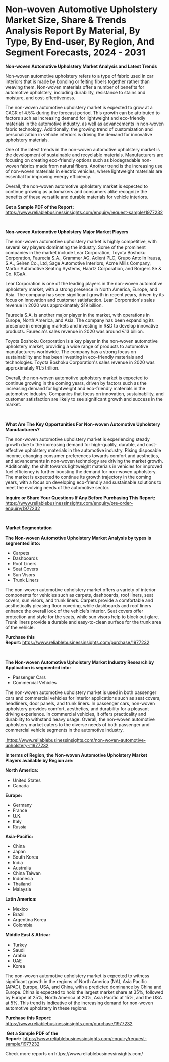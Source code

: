 <p><h1>Non-woven Automotive Upholstery Market Size, Share & Trends Analysis Report By Material, By Type, By End-user, By Region, And Segment Forecasts, 2024 - 2031</h1></p><p><strong>Non-woven Automotive Upholstery Market Analysis and Latest Trends</strong></p>
<p><p>Non-woven automotive upholstery refers to a type of fabric used in car interiors that is made by bonding or felting fibers together rather than weaving them. Non-woven materials offer a number of benefits for automotive upholstery, including durability, resistance to stains and moisture, and cost-effectiveness.</p><p>The non-woven automotive upholstery market is expected to grow at a CAGR of 4.5% during the forecast period. This growth can be attributed to factors such as increasing demand for lightweight and eco-friendly materials in the automotive industry, as well as advancements in non-woven fabric technology. Additionally, the growing trend of customization and personalization in vehicle interiors is driving the demand for innovative upholstery materials.</p><p>One of the latest trends in the non-woven automotive upholstery market is the development of sustainable and recyclable materials. Manufacturers are focusing on creating eco-friendly options such as biodegradable non-woven fabrics made from natural fibers. Another trend is the increasing use of non-woven materials in electric vehicles, where lightweight materials are essential for improving energy efficiency.</p><p>Overall, the non-woven automotive upholstery market is expected to continue growing as automakers and consumers alike recognize the benefits of these versatile and durable materials for vehicle interiors.</p></p>
<p><strong>Get a Sample PDF of the Report:&nbsp;</strong> <a href="https://www.reliablebusinessinsights.com/enquiry/request-sample/1977232">https://www.reliablebusinessinsights.com/enquiry/request-sample/1977232</a></p>
<p>&nbsp;</p>
<p><strong>Non-woven Automotive Upholstery Major Market Players</strong></p>
<p><p>The non-woven automotive upholstery market is highly competitive, with several key players dominating the industry. Some of the prominent companies in the market include Lear Corporation, Toyota Boshoku Corporation, Faurecia S.A., Grammer AG, Adient PLC, Grupo Antolin Irausa, S.A., Seiren Co., Ltd, Sage Automotive Interiors, Acme Mills Company, Martur Automotive Seating Systems, Haartz Corporation, and Borgers Se & Co. KGaA.</p><p>Lear Corporation is one of the leading players in the non-woven automotive upholstery market, with a strong presence in North America, Europe, and Asia. The company has seen significant growth in recent years, driven by its focus on innovation and customer satisfaction. Lear Corporation's sales revenue in 2020 was approximately $19 billion.</p><p>Faurecia S.A. is another major player in the market, with operations in Europe, North America, and Asia. The company has been expanding its presence in emerging markets and investing in R&D to develop innovative products. Faurecia's sales revenue in 2020 was around €13 billion.</p><p>Toyota Boshoku Corporation is a key player in the non-woven automotive upholstery market, providing a wide range of products to automotive manufacturers worldwide. The company has a strong focus on sustainability and has been investing in eco-friendly materials and technologies. Toyota Boshoku Corporation's sales revenue in 2020 was approximately ¥1.5 trillion.</p><p>Overall, the non-woven automotive upholstery market is expected to continue growing in the coming years, driven by factors such as the increasing demand for lightweight and eco-friendly materials in the automotive industry. Companies that focus on innovation, sustainability, and customer satisfaction are likely to see significant growth and success in the market.</p></p>
<p>&nbsp;</p>
<p><strong>What Are The Key Opportunities For Non-woven Automotive Upholstery Manufacturers?</strong></p>
<p><p>The non-woven automotive upholstery market is experiencing steady growth due to the increasing demand for high-quality, durable, and cost-effective upholstery materials in the automotive industry. Rising disposable income, changing consumer preferences towards comfort and aesthetics, and advancements in non-woven technology are driving the market growth. Additionally, the shift towards lightweight materials in vehicles for improved fuel efficiency is further boosting the demand for non-woven upholstery. The market is expected to continue its growth trajectory in the coming years, with a focus on developing eco-friendly and sustainable solutions to meet the evolving needs of the automotive sector.</p></p>
<p><strong>Inquire or Share Your Questions If Any Before Purchasing This Report:</strong> <a href="https://www.reliablebusinessinsights.com/enquiry/pre-order-enquiry/1977232">https://www.reliablebusinessinsights.com/enquiry/pre-order-enquiry/1977232</a></p>
<p>&nbsp;</p>
<p><strong>Market Segmentation</strong></p>
<p><strong>The Non-woven Automotive Upholstery Market Analysis by types is segmented into:</strong></p>
<p><ul><li>Carpets</li><li>Dashboards</li><li>Roof Liners</li><li>Seat Covers</li><li>Sun Visors</li><li>Trunk Liners</li></ul></p>
<p><p>The non-woven automotive upholstery market offers a variety of interior components for vehicles such as carpets, dashboards, roof liners, seat covers, sun visors, and trunk liners. Carpets provide a comfortable and aesthetically pleasing floor covering, while dashboards and roof liners enhance the overall look of the vehicle's interior. Seat covers offer protection and style for the seats, while sun visors help to block out glare. Trunk liners provide a durable and easy-to-clean surface for the trunk area of the vehicle.</p></p>
<p><strong>Purchase this Report:&nbsp;</strong><a href="https://www.reliablebusinessinsights.com/purchase/1977232">https://www.reliablebusinessinsights.com/purchase/1977232</a></p>
<p>&nbsp;</p>
<p><strong>The Non-woven Automotive Upholstery Market Industry Research by Application is segmented into:</strong></p>
<p><ul><li>Passenger Cars</li><li>Commercial Vehicles</li></ul></p>
<p><p>The non-woven automotive upholstery market is used in both passenger cars and commercial vehicles for interior applications such as seat covers, headliners, door panels, and trunk liners. In passenger cars, non-woven upholstery provides comfort, aesthetics, and durability for a pleasant driving experience. In commercial vehicles, it offers practicality and durability to withstand heavy usage. Overall, the non-woven automotive upholstery market caters to the diverse needs of both passenger and commercial vehicle segments in the automotive industry.</p></p>
<p><a href="https://www.reliablebusinessinsights.com/non-woven-automotive-upholstery-r1977232">&nbsp;https://www.reliablebusinessinsights.com/non-woven-automotive-upholstery-r1977232</a></p>
<p><strong>In terms of Region, the Non-woven Automotive Upholstery Market Players available by Region are:</strong></p>
<p>
    <p> <strong> North America: </strong>
        <ul>
            <li>United States</li>
            <li>Canada</li>
        </ul>
        </p> 
    <p> <strong> Europe: </strong>
        <ul>
            <li>Germany</li>
            <li>France</li>
            <li>U.K.</li>
            <li>Italy</li>
            <li>Russia</li>
        </ul>
        </p> 
    <p> <strong> Asia-Pacific: </strong>
        <ul>
            <li>China</li>
            <li>Japan</li>
            <li>South Korea</li>
            <li>India</li>
            <li>Australia</li>
            <li>China Taiwan</li>
            <li>Indonesia</li>
            <li>Thailand</li>
            <li>Malaysia</li>
        </ul>
        </p> 
    <p> <strong> Latin America: </strong>
        <ul>
            <li>Mexico</li>
            <li>Brazil</li>
            <li>Argentina Korea</li>
            <li>Colombia</li>
        </ul>
        </p> 
    <p> <strong> Middle East & Africa: </strong>
        <ul>
            <li>Turkey</li>
            <li>Saudi</li>
            <li>Arabia</li>
            <li>UAE</li>
            <li>Korea</li>
        </ul>
    </p>
    </p>
<p><p>The non-woven automotive upholstery market is expected to witness significant growth in the regions of North America (NA), Asia Pacific (APAC), Europe, USA, and China, with a predicted dominance by China and Europe. China is expected to hold the largest market share at 35%, followed by Europe at 25%, North America at 20%, Asia Pacific at 15%, and the USA at 5%. This trend is indicative of the increasing demand for non-woven automotive upholstery in these regions.</p></p>
<p><strong>Purchase this Report: </strong><a href="https://www.reliablebusinessinsights.com/purchase/1977232">https://www.reliablebusinessinsights.com/purchase/1977232</a></p>
<p>&nbsp;<strong>Get a Sample PDF of the Report:&nbsp;&nbsp;</strong><a href="https://www.reliablebusinessinsights.com/enquiry/request-sample/1977232">https://www.reliablebusinessinsights.com/enquiry/request-sample/1977232</a></p>
<p><strong></strong></p>
<p>Check more reports on https://www.reliablebusinessinsights.com/</p>
